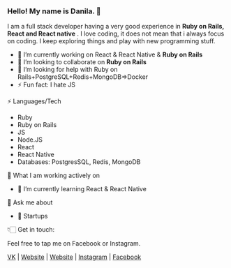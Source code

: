 ### Hello! My name is Danila. 👋

I am a full stack developer having a very good experience in **Ruby on Rails, React and React native** . I love coding, it does not mean that i always focus on coding. I keep exploring things and play with new programming stuff. 

- 🔭 I’m currently working on React & React Native & **Ruby on Rails**
- 👯 I’m looking to collaborate on **Ruby on Rails**  
- 🤔 I’m looking for help with Ruby on Rails+PostgreSQL+Redis+MongoDB=>Docker
- ⚡ Fun fact: I hate JS 

⚡ Languages/Tech

- Ruby
- Ruby on Rails
- JS
- Node.JS
- React
- React Native
- Databases: PostgresSQL, Redis, MongoDB

👀 What I am working actively on 

- 🌱 I’m currently learning React & React Native

💬 Ask me about

- 🌱 Startups

👇🏻 Get in touch:

Feel free to tap me on Facebook or Instagram.

   [VK](https://vk.com/danilababanov "website") | [Website](https://danilababanov.ru "website") | [Website](https://oocc.ru "website") | [Instagram](http://instagram.com/danilababanov "instagram") | [Facebook](https://www.facebook.com/danilababanov/ "fb")
